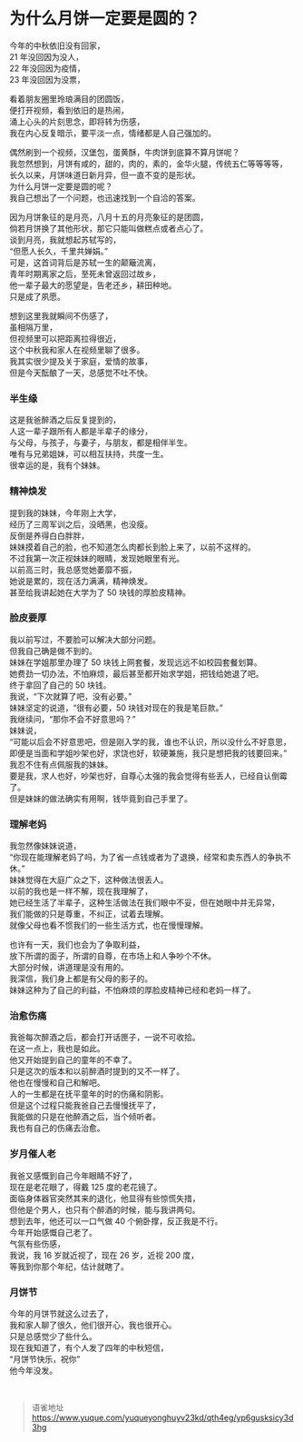 # 为什么月饼一定要是圆的？
今年的中秋依旧没有回家，  
21 年没回因为没人，  
22 年没回因为疫情，  
23 年没回因为没票，

看着朋友圈里玲琅满目的团圆饭，  
便打开视频，看到依旧的是热闹，  
涌上心头的片刻思念，即将转为伤感，  
我在内心反复暗示，要平淡一点，情绪都是人自己强加的。

偶然刷到一个视频，汉堡包，蛋黄酥，牛肉饼到底算不算月饼呢？  
我忽然想到，月饼有咸的，甜的，肉的，素的，金华火腿，传统五仁等等等等，  
长久以来，月饼味道日新月异，但一直不变的是形状。  
为什么月饼一定要是圆的呢？  
我自己想出了一个问题，也迅速找到一个自洽的答案。

因为月饼象征的是月亮，八月十五的月亮象征的是团圆，  
倘若月饼换了其他形状，那它只能叫做糕点或者点心了。  
谈到月亮，我就想起苏轼写的，  
“但愿人长久，千里共婵娟。”  
可是，这首词背后是苏轼一生的颠簸流离，  
青年时期离家之后，至死未曾返回过故乡，  
他一辈子最大的愿望是，告老还乡，耕田种地。  
只是成了夙愿。

想到这里我就瞬间不伤感了，  
虽相隔万里，  
但视频里可以把距离拉得很近，  
这个中秋我和家人在视频里聊了很多。  
我其实很少提及关于家庭，爱情的故事，  
但是今天酝酿了一天，总感觉不吐不快。

### 半生缘

这是我爸醉酒之后反复提到的，  
人这一辈子跟所有人都是半辈子的缘分，  
与父母，与孩子，与妻子，与朋友，都是相伴半生。  
唯有与兄弟姐妹，可以相互扶持，共度一生。  
很幸运的是，我有个妹妹。

### 精神焕发

提到我的妹妹，今年刚上大学，  
经历了三周军训之后，没晒黑，也没瘦。  
反倒是养得白白胖胖，  
妹妹摸着自己的脸，也不知道怎么肉都长到脸上来了，以前不这样的。  
不过我第一次正视妹妹的眼睛，发现她眼里有光。  
以前高三时，我总感觉她萎靡不振，  
她说是累的，现在活力满满，精神焕发。  
甚至给我讲起她在大学为了 50 块钱的厚脸皮精神。

### 脸皮要厚

我以前写过，不要脸可以解决大部分问题。  
但我自己确是做不到的。  
妹妹在学姐那里办理了 50 块钱上网套餐，发现远远不如校园套餐划算。  
她费劲一切办法，不怕麻烦，最后甚至都开始求学姐，把钱给她退了吧。  
终于拿回了自己的 50 块钱。  
我说，“下次就算了吧，没有必要。”  
妹妹坚定的说道，“很有必要，50 块钱对现在的我是笔巨款。”  
我继续问，“那你不会不好意思吗？”  
妹妹说，  
“可能以后会不好意思吧，但是刚入学的我，谁也不认识，所以没什么不好意思，  
即便是当面和学姐吵架也好，求饶也好，软硬兼施，我只是想把我的钱要回来。”  
我忍不住有点佩服我的妹妹。  
要是我，求人也好，吵架也好，自尊心太强的我会觉得有些丢人，已经自认倒霉了。  
但是妹妹的做法确实有用啊，钱毕竟到自己手里了。

### 理解老妈

我忽然像妹妹说道，  
“你现在能理解老妈了吗，为了省一点钱或者为了退换，经常和卖东西人的争执不休。”  
妹妹觉得在大庭广众之下，这种做法很丢人。  
以前的我也是一样不解，现在我理解了，  
她已经生活了半辈子，这种生活做法在我们眼中不妥，但在她眼中并无异常，  
我们能做的只是尊重，不纠正，试着去理解。  
就像父母也看不惯我们的一些生活方式，也在慢慢理解。

也许有一天，我们也会为了争取利益，  
放下所谓的面子，所谓的自尊，在市场上和人争吵个不休。  
大部分时候，讲道理是没有用的。  
我深信，我们身上都是有父母的影子的。  
妹妹这种为了自己的利益，不怕麻烦的厚脸皮精神已经和老妈一样了。

### 治愈伤痛

我爸每次醉酒之后，都会打开话匣子，一说不可收拾。  
在这一点上，我也是如此。  
他又开始提到自己的童年的不幸了。  
只是这次的版本和以前醉酒时提到的又不一样了。  
他也在慢慢和自己和解吧。  
人的一生都是在抚平童年的时的伤痛和阴影。  
但是这个过程只能我爸自己去慢慢抚平了，  
我能做的只是在他醉酒之后，当个倾听者。  
我也有自己的伤痛去治愈。

### 岁月催人老

我爸又感慨到自己今年眼睛不好了，  
现在是老花眼了，得戴 125 度的老花镜了。  
面临身体器官突然其来的退化，他显得有些惊慌失措，  
但他是个男人，也只有个醉酒的时候，能与我讲两句。  
想到去年，他还可以一口气做 40 个俯卧撑，反正我是不行。  
今年开始感慨自己老了。  
气氛有些伤感，  
我说，我 16 岁就近视了，现在 26 岁，近视 200 度，  
等我到你那个年纪，估计就瞎了。

### 月饼节

今年的月饼节就这么过去了，  
我和家人聊了很久，他们很开心，我也很开心。  
只是总感觉少了些什么。  
现在我知道了，有个人发了四年的中秋短信，  
“月饼节快乐，祝你”  
他今年没发。

<br>
  
> 语雀地址 https://www.yuque.com/yuqueyonghuyv23kd/qth4eg/yp6gusksicy3d3hg